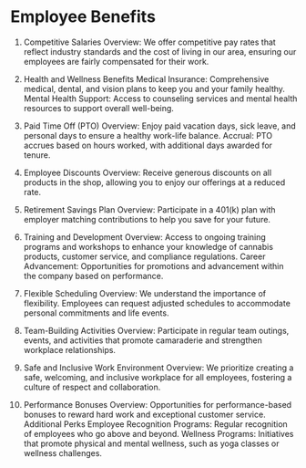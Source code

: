 # Employee Benefits
1. Competitive Salaries
Overview: We offer competitive pay rates that reflect industry standards and the cost of living in our area, ensuring our employees are fairly compensated for their work.

2. Health and Wellness Benefits
Medical Insurance: Comprehensive medical, dental, and vision plans to keep you and your family healthy.
Mental Health Support: Access to counseling services and mental health resources to support overall well-being.
3. Paid Time Off (PTO)
Overview: Enjoy paid vacation days, sick leave, and personal days to ensure a healthy work-life balance.
Accrual: PTO accrues based on hours worked, with additional days awarded for tenure.
4. Employee Discounts
Overview: Receive generous discounts on all products in the shop, allowing you to enjoy our offerings at a reduced rate.
5. Retirement Savings Plan
Overview: Participate in a 401(k) plan with employer matching contributions to help you save for your future.
6. Training and Development
Overview: Access to ongoing training programs and workshops to enhance your knowledge of cannabis products, customer service, and compliance regulations.
Career Advancement: Opportunities for promotions and advancement within the company based on performance.
7. Flexible Scheduling
Overview: We understand the importance of flexibility. Employees can request adjusted schedules to accommodate personal commitments and life events.
8. Team-Building Activities
Overview: Participate in regular team outings, events, and activities that promote camaraderie and strengthen workplace relationships.
9. Safe and Inclusive Work Environment
Overview: We prioritize creating a safe, welcoming, and inclusive workplace for all employees, fostering a culture of respect and collaboration.
10. Performance Bonuses
Overview: Opportunities for performance-based bonuses to reward hard work and exceptional customer service.
Additional Perks
Employee Recognition Programs: Regular recognition of employees who go above and beyond.
Wellness Programs: Initiatives that promote physical and mental wellness, such as yoga classes or wellness challenges.